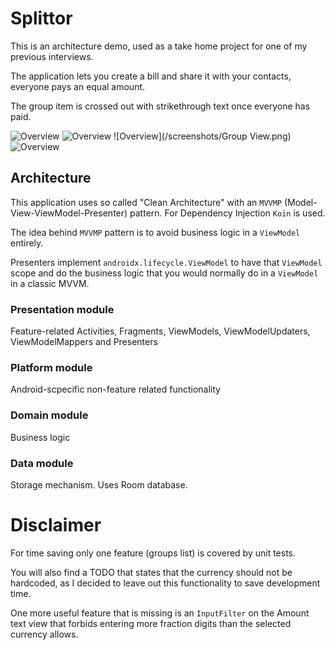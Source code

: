 # Splittor

This is an architecture demo, used as a take home project for one of my previous interviews.

The application lets you create a bill and share it with your contacts, everyone pays an equal amount.

The group item is crossed out with strikethrough text once everyone has paid.

![Overview](/screenshots/Empty.png)
![Overview](/screenshots/Overview.png)
![Overview](/screenshots/Group View.png)
![Overview](/screenshots/Wizard.png)

## Architecture

This application uses so called "Clean Architecture" with an `MVVMP` (Model-View-ViewModel-Presenter) pattern. For Dependency Injection `Koin` is used.

The idea behind `MVVMP` pattern is to avoid business logic in a `ViewModel` entirely.

Presenters implement `androidx.lifecycle.ViewModel` to have that `ViewModel` scope and do the business logic that you would normally do in a `ViewModel` in a classic MVVM.

### Presentation module

Feature-related Activities, Fragments, ViewModels, ViewModelUpdaters, ViewModelMappers and Presenters

### Platform module

Android-scpecific non-feature related functionality

### Domain module

Business logic

### Data module

Storage mechanism. Uses Room database.


# Disclaimer
For time saving only one feature (groups list) is covered by unit tests.

You will also find a TODO that states that the currency should not be hardcoded, as I decided to leave out this functionality to save development time.

One more useful feature that is missing is an `InputFilter` on the Amount text view that forbids entering more fraction digits than the selected currency allows.
